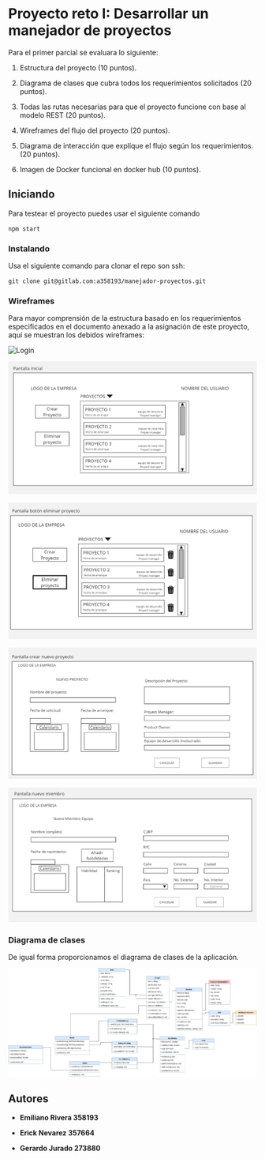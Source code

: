# Proyecto reto I: Desarrollar un manejador de proyectos

Para el primer parcial se evaluara lo siguiente:

1) Estructura del proyecto (10 puntos).

2) Diagrama de clases que cubra todos los requerimientos solicitados (20 puntos).

3) Todas las rutas necesarias para que el proyecto funcione con base al modelo REST (20 puntos).

4) Wireframes del flujo del proyecto (20 puntos).

5) Diagrama de interacción que explique el flujo según los requerimientos. (20 puntos).

6) Imagen de Docker funcional en docker hub (10 puntos).

## Iniciando

Para testear el proyecto puedes usar el siguiente comando
```
npm start
```

### Instalando 

Usa el siguiente comando para clonar el repo son ssh:

```
git clone git@gitlab.com:a358193/manejador-proyectos.git
```

### Wireframes 

Para mayor comprensión de la estructura basado en los requerimientos especificados en el documento anexado a la asignación de este proyecto, aquí se muestran los debidos wireframes:

![Login](./public/resources/WIREFRAMES/Login.jpgp)

![PantallaInicial](./public/resources/WIREFRAMES/PantallaInicial.jpg)

![PantallaEliminar](./public/resources/WIREFRAMES/PantallaEliminar.jpg)

![NuevoProyecto](./public/resources/WIREFRAMES/NuevoProyecto.jpg)

![NuevoMiembro](./public/resources/WIREFRAMES/NuevoMiembro.jpg)

### Diagrama de clases

De igual forma proporcionamos el diagrama de clases de la aplicación.

![Diagrama](./public/resources/Diagrama%20de%20clases.jpg)


## Autores

* **Emiliano Rivera     358193**

* **Erick Nevarez     357664**

* **Gerardo Jurado  273880**  